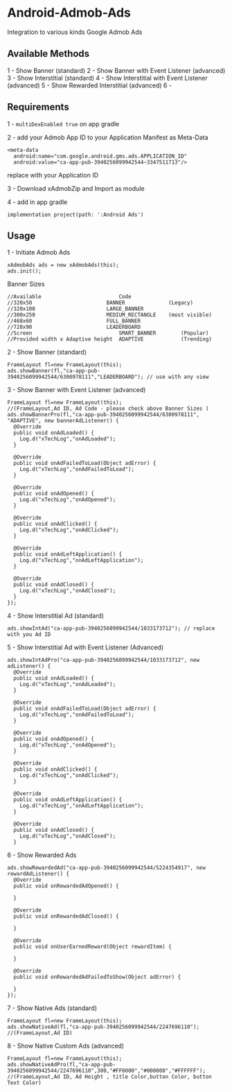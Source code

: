 # Android-Admob-Ads
Integration to various kinds Google Admob Ads

## Available Methods
1 - Show Banner (standard)
2 - Show Banner with Event Listener (advanced)
3 - Show Interstitial (standard)
4 - Show Interstitial with Event Listener (advanced)
5 - Show Rewarded Interstitial (advanced)
6 - 

## Requirements

1 -  ``` multiDexEnabled true ```
on app gradle

2 - add your Admob App ID to your Application Manifest as Meta-Data
``` 
<meta-data
  android:name="com.google.android.gms.ads.APPLICATION_ID"
  android:value="ca-app-pub-3940256099942544~3347511713"/>
```
replace with your Application ID

3 - Download xAdmobZip and Import as module

4 - add in app gradle 
```
implementation project(path: ':Android Ads')
```

## Usage

1 - Initiate Admob Ads
```
xAdmobAds ads = new xAdmobAds(this);
ads.init();
```

Banner Sizes
```
//Available                         Code
//320x50	                    BANNER              (Legacy)
//320x100	                    LARGE_BANNER        
//300x250	                    MEDIUM_RECTANGLE    (most visible)
//468x60	                    FULL_BANNER     
//728x90	                    LEADERBOARD   
//Screen                            SMART_BANNER        (Popular)
//Provided width x Adaptive height  ADAPTIVE            (Trending)
```

2 - Show Banner (standard)
```
FrameLayout fl=new FrameLayout(this);
ads.showBanner(fl,"ca-app-pub-3940256099942544/6300978111","LEADERBOARD"); // use with any view

```

3 - Show Banner with Event Listener (advanced)
```
FrameLayout fl=new FrameLayout(this);
//(FrameLayout,Ad ID, Ad Code - please check above Banner Sizes )
ads.showBannerPro(fl,"ca-app-pub-3940256099942544/6300978111", "ADAPTIVE", new bannerAdListener() {
  @Override
  public void onAdLoaded() {
    Log.d("xTechLog","onAdLoaded");
  }

  @Override
  public void onAdFailedToLoad(Object adError) {
    Log.d("xTechLog","onAdFailedToLoad");
  }

  @Override
  public void onAdOpened() {
    Log.d("xTechLog","onAdOpened");
  }

  @Override
  public void onAdClicked() {
    Log.d("xTechLog","onAdClicked");
  }

  @Override
  public void onAdLeftApplication() {
    Log.d("xTechLog","onAdLeftApplication");
  }

  @Override
  public void onAdClosed() {
    Log.d("xTechLog","onAdClosed");
  }
});
```

4 - Show Interstitial Ad (standard)

```
ads.showIntAd("ca-app-pub-3940256099942544/1033173712"); // replace with you Ad ID
```

5 - Show Interstitial Ad with Event Listener (Advanced)
```
ads.showIntAdPro("ca-app-pub-3940256099942544/1033173712", new adListener() {
  @Override
  public void onAdLoaded() {
    Log.d("xTechLog","onAdLoaded");
  }

  @Override
  public void onAdFailedToLoad(Object adError) {
    Log.d("xTechLog","onAdFailedToLoad");
  }

  @Override
  public void onAdOpened() {
    Log.d("xTechLog","onAdOpened");
  }

  @Override
  public void onAdClicked() {
    Log.d("xTechLog","onAdClicked");
  }

  @Override
  public void onAdLeftApplication() {
    Log.d("xTechLog","onAdLeftApplication");
  }

  @Override
  public void onAdClosed() {
    Log.d("xTechLog","onAdClosed");
  }
```

6 - Show Rewarded Ads 

```
ads.showRewardedAd("ca-app-pub-3940256099942544/5224354917", new rewardAdListener() {
  @Override
  public void onRewardedAdOpened() {

  }

  @Override
  public void onRewardedAdClosed() {

  }

  @Override
  public void onUserEarnedReward(Object rewardItem) {

  }

  @Override
  public void onRewardedAdFailedToShow(Object adError) {

  }
});
```

7 - Show Native Ads (standard)

```
FrameLayout fl=new FrameLayout(this);
ads.showNativeAd(fl,"ca-app-pub-3940256099942544/2247696110");
//(FrameLayout,Ad ID)
```

8 - Show Native Custom Ads (advanced)

```
FrameLayout fl=new FrameLayout(this);
ads.showNativeAdPro(fl,"ca-app-pub-3940256099942544/2247696110",300,"#FF0000","#000000","#FFFFFF");
//(FrameLayout,Ad ID, Ad Height , title Color,button Color, button Text Color)
```


